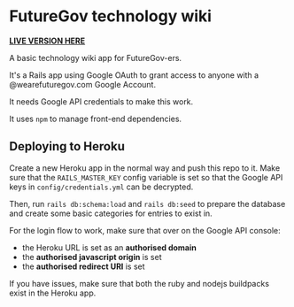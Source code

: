 # FutureGov technology wiki

**[LIVE VERSION HERE](https://fg-tech.herokuapp.com)**

A basic technology wiki app for FutureGov-ers.

It's a Rails app using Google OAuth to grant access to anyone with a @wearefuturegov.com Google Account.

It needs Google API credentials to make this work.

It uses `npm` to manage front-end dependencies.

## Deploying to Heroku

Create a new Heroku app in the normal way and push this repo to it. Make sure that the `RAILS_MASTER_KEY` config variable is set so that the Google API keys in `config/credentials.yml` can be decrypted.

Then, run `rails db:schema:load` and `rails db:seed` to prepare the database and create some basic categories for entries to exist in.

For the login flow to work, make sure that over on the Google API console:

* the Heroku URL is set as an **authorised domain**
* the **authorised javascript origin** is set
* the **authorised redirect URI** is set

If you have issues, make sure that both the ruby and nodejs buildpacks exist in the Heroku app.
